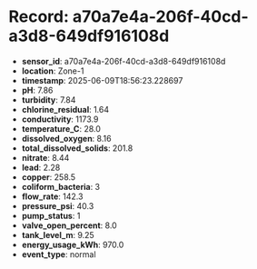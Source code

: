 # Record: a70a7e4a-206f-40cd-a3d8-649df916108d

- **sensor_id**: a70a7e4a-206f-40cd-a3d8-649df916108d
- **location**: Zone-1
- **timestamp**: 2025-06-09T18:56:23.228697
- **pH**: 7.86
- **turbidity**: 7.84
- **chlorine_residual**: 1.64
- **conductivity**: 1173.9
- **temperature_C**: 28.0
- **dissolved_oxygen**: 8.16
- **total_dissolved_solids**: 201.8
- **nitrate**: 8.44
- **lead**: 2.28
- **copper**: 258.5
- **coliform_bacteria**: 3
- **flow_rate**: 142.3
- **pressure_psi**: 40.3
- **pump_status**: 1
- **valve_open_percent**: 8.0
- **tank_level_m**: 9.25
- **energy_usage_kWh**: 970.0
- **event_type**: normal